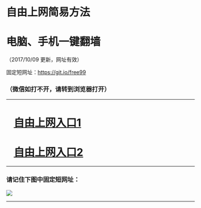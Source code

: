 ﻿# 自由上网简易方法

# 电脑、手机一键翻墙

（2017/10/09 更新，网址有效）

固定短网址：https://git.io/free99

### （微信如打不开，请转到浏览器打开）


***





# &nbsp;&nbsp; <a href="http://ft319516577.fwq-tz-1001.info/fwqtz01.html?t=100900125345 " target="_blank">自由上网入口1</a>
# &nbsp;&nbsp; <a href="http://ft39962220.fwq-tz-1002.info/fwqtz02.html?t=100900124043 " target="_blank">自由上网入口2</a>
***

### 请记住下图中固定短网址：

<img src="https://s3-us-west-2.amazonaws.com/fwq-1001/yjfq-20170905okok.png" /> 


***

